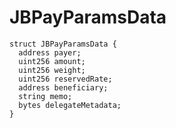 # JBPayParamsData

```solidity
struct JBPayParamsData {
  address payer;
  uint256 amount;
  uint256 weight;
  uint256 reservedRate;
  address beneficiary;
  string memo;
  bytes delegateMetadata;
}
```
